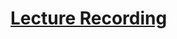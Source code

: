 # [Lecture Recording](https://cnm-edu.zoom.us/rec/share/nmNcVuxCcMYmkNpaVGusLbKbrSx0KoswD24jHnMNptFezpycpnVduB2y7AtWv34R.U-AVBkRUczTayBLC?startTime=1652192863000)